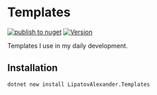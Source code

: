 # Templates

[![publish to nuget](https://github.com/LipatovAlexander/Templates/actions/workflows/publish.yml/badge.svg)](https://github.com/LipatovAlexander/Templates/actions/workflows/publish.yml)
[![Version](https://img.shields.io/nuget/v/LipatovAlexander.Templates.svg)](https://nuget.org/packages/LipatovAlexander.Templates)

Templates I use in my daily development.

## Installation
```bash
dotnet new install LipatovAlexander.Templates
```
